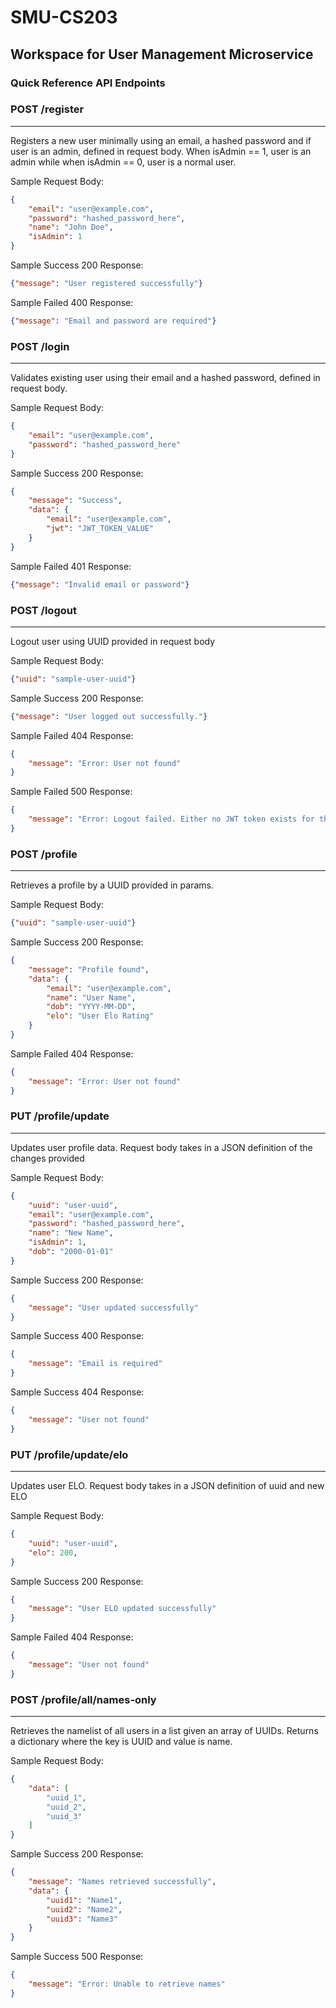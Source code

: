 # SMU-CS203

## Workspace for User Management Microservice

### Quick Reference API Endpoints

### POST /register

---
Registers a new user minimally using an email, a hashed password and if user is an admin, defined in request body. When isAdmin == 1, user is an admin while when isAdmin == 0, user is a normal user.

Sample Request Body:

```json
{
    "email": "user@example.com",
    "password": "hashed_password_here",
    "name": "John Doe",
    "isAdmin": 1
}
```

Sample Success 200 Response:

```json
{"message": "User registered successfully"}
```

Sample Failed 400 Response:

```json
{"message": "Email and password are required"}
```

### POST /login

---
Validates existing user using their email and a hashed password, defined in request body.

Sample Request Body:

```json
{
    "email": "user@example.com",
    "password": "hashed_password_here"
}
```

Sample Success 200 Response:

```json
{
    "message": "Success",
    "data": {
        "email": "user@example.com",
        "jwt": "JWT_TOKEN_VALUE"
    }
}
```

Sample Failed 401 Response:

```json
{"message": "Invalid email or password"}
```

### POST /logout

---
Logout user using UUID provided in request body

Sample Request Body:

```json
{"uuid": "sample-user-uuid"}
```

Sample Success 200 Response:

```json
{"message": "User logged out successfully."}
```

Sample Failed 404 Response:

```json
{
    "message": "Error: User not found"
}
```

Sample Failed 500 Response:

```json
{
    "message": "Error: Logout failed. Either no JWT token exists for this user or the user is already logged out."
}
```

### POST /profile

---
Retrieves a profile by a UUID provided in params.

Sample Request Body:

```json
{"uuid": "sample-user-uuid"}
```

Sample Success 200 Response:

```json
{
    "message": "Profile found",
    "data": {
        "email": "user@example.com",
        "name": "User Name",
        "dob": "YYYY-MM-DD",
        "elo": "User Elo Rating"
    }
}
```

Sample Failed 404 Response:

```json
{
    "message": "Error: User not found"
}
```

### PUT /profile/update

---
Updates user profile data. Request body takes in a JSON definition of the changes provided

Sample Request Body:

```json
{
    "uuid": "user-uuid",
    "email": "user@example.com",
    "password": "hashed_password_here",
    "name": "New Name",
    "isAdmin": 1,
    "dob": "2000-01-01"
}

```

Sample Success 200 Response:

```json
{
    "message": "User updated successfully"
}

```

Sample Success 400 Response:

```json
{
    "message": "Email is required"
}
```

Sample Success 404 Response:

```json
{
    "message": "User not found"
}
```

### PUT /profile/update/elo

---
Updates user ELO. Request body takes in a JSON definition of uuid and new ELO

Sample Request Body:

```json
{
    "uuid": "user-uuid",
    "elo": 200,
}
```

Sample Success 200 Response:

```json
{
    "message": "User ELO updated successfully"
}
```

Sample Failed 404 Response:

```json
{
    "message": "User not found"
}
```

### POST /profile/all/names-only

---
Retrieves the namelist of all users in a list given an array of UUIDs. Returns a dictionary where the key is UUID and value is name.

Sample Request Body:

```json
{
    "data": [
        "uuid_1",
        "uuid_2",
        "uuid_3"    
    ]
}
```

Sample Success 200 Response:

```json
{
    "message": "Names retrieved successfully",
    "data": {
        "uuid1": "Name1",
        "uuid2": "Name2",
        "uuid3": "Name3"
    }
}
```

Sample Success 500 Response:

```json
{
    "message": "Error: Unable to retrieve names"
}
```
